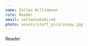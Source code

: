 ```yaml
---
name: Zoltan Williamson
role: Reader
email: zoltantakahiro@
photo: assets/staff_pics/sunay.jpg
---
```


Reader